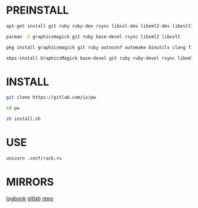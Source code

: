 # PREINSTALL
``` sh
apt-get install git ruby ruby-dev rsync libssl-dev libxml2-dev libxslt1-dev pkg-config

pacman -S graphicsmagick git ruby base-devel rsync libxml2 libxslt

pkg install graphicsmagick git ruby autoconf automake binutils clang file findutils iconv pkg-config python rsync ruby-dev libxslt-dev

xbps-install GraphicsMagick base-devel git ruby ruby-devel rsync libxml2-devel libxslt-devel
```
# INSTALL
``` sh
git clone https://gitlab.com/ix/pw

cd pw

sh install.sh
```
# USE
``` sh
unicorn .conf/rack.ru
```
# MIRRORS
[logbook](http://mw.logbook.am/pw/)
[gitlab](https://gitlab.com/ix/pw)
[repo](http://repo.or.cz/www)

